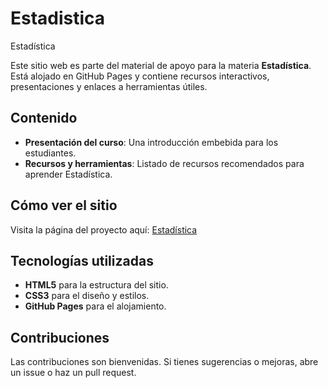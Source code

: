 # Estadistica
Estadística

Este sitio web es parte del material de apoyo para la materia **Estadística**. Está alojado en GitHub Pages y contiene recursos interactivos, presentaciones y enlaces a herramientas útiles.

## Contenido
- **Presentación del curso**: Una introducción embebida para los estudiantes.
- **Recursos y herramientas**: Listado de recursos recomendados para aprender Estadística.

## Cómo ver el sitio
Visita la página del proyecto aquí: [Estadística](https://ajgutierr3z.github.io/Estadistica/)

## Tecnologías utilizadas
- **HTML5** para la estructura del sitio.
- **CSS3** para el diseño y estilos.
- **GitHub Pages** para el alojamiento.

## Contribuciones
Las contribuciones son bienvenidas. Si tienes sugerencias o mejoras, abre un issue o haz un pull request.
